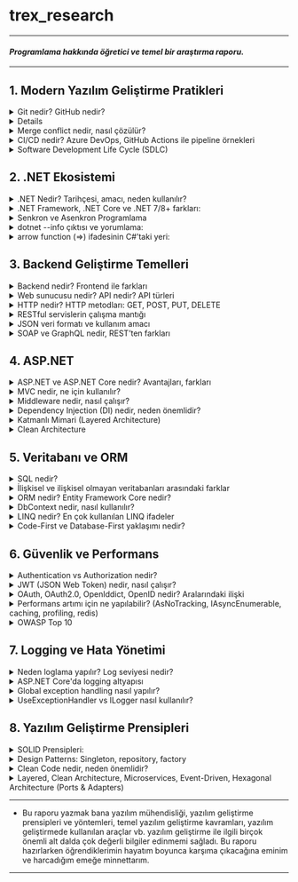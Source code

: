 # trex_research
***
#### *Programlama hakkında öğretici ve temel bir araştırma raporu.*
***

## 1. Modern Yazılım Geliştirme Pratikleri

<details>
<summary>Git nedir? GitHub nedir?</summary>
    
* Kısaca açıklamak gerekirse, Git bir versiyon kontrol sistemidir. Ancak Git'i bu şekilde açıklamak tabiri caizse hakkını yemek olur. Git, diğer versiyon kontrol sistemlerine kıyasla (CVS, Subversion, Perforce vb.) dosyaları çok farklı bir şekilde ele alır. Bu vizyoner tavrı sayesinde Git, günümüzde yazılımcıların vazgeçilmezi olmuştur.
* Git'in dosyaları ele alma sisteminden bahsetmek gerekirse, diğer versiyon kontrol sistemleri dosyaları bir bütün olarak ele alırken, Git dosyaların adeta neye benzediğini kaydeder , bir nevi fotoğrafını çeker, ve böylelikle her işlemde dosyaları oradan oraya taşımak yerine yalnızca son değişiklikleri birbiriyle kıyaslayarak veri tabanına alır. Yalnız bu 'fotoğraflar' şüphelenebileceği gibi veri kayıpları olabilecek bir şekilde çalışmazlar. Git, kullandığı bir algoritma sayesinde dosyaların içeriklerinden 40 karakterlik bir string oluşturur. Bu sisteme SHA-1 hash adı verilir. Git, dosyaları bu hash string'leri kullanarak kıyaslar. Bu sayede Git hem her versiyonda bütün dosya değişiklikleri yapmayarak depolama alanından ve veri aktarımından tasarruf etmiş olur, hem de bu akıllı mekanizması sayesinde kendisinin haberi olmayan herhangi bir dosya değişikliği, silinmesi vb., yapılmasına izin vermez. Kısaca Git, dosyaların her versiyonunu kaydetmez ancak dosyaların her versiyonuna erişim sağlayabilir çünkü dosyalarda yapılan değişiklikleri kaydeder.
* Örnek bir SHA-1 hash string'i:
    * `24b9da6552252987aa493b52f8696cd6d3b00373`
* GitHub bir Git sunucusudur. Git ile depolanmış kodların host'lanabildiği bir uzak bilgisayar, bir nevi buluttur. GitLab, Gitea, Bitbucket, Gogs gibi farklı Git sunucuları da mevcuttur. Şu anda yazılımcılar arasında en popüler olanı GitHub'dır.

</details>

<details>
<summary`>Temel Git komutları: init, clone, add, commit, push, pull, branch, merge</summary>

* **`init`**: Boş bir Git repository'si oluşturur. Repository, Git'in üzerinde versiyon kontrolü yapacağı klasörlere verilen addır.
    * `cd Desktop` Masaüstüne gittim.
    * `mkdir trex_research` 'trex_research' adlı bir klasör oluşturdum.
    * `git init` 'trex_research' adında bir Git repository'si oluşturdum.
    * `ls` Şu anda klasör boş.
* README.md dosyasını manuel bir şekilde oluşturdum. Markdown dosyasını JupyterLab kullanarak düzenledim.
* **`add`**: Modified stage'de olan bir dosyayı, staged olmak üzere, gelecek commit'e ekler.
    * `git add README.md` 'README.md' Markdown dosyamı bir sonraki commit'e eklemek için işaretledim.
* *Git sisteminde modified, staged ve committed olmak üzere üç dosya türü vardır. Modified, Git'in local veritabanından farklı olan, üzerinde değişiklik yapılmış dosyalardır. Staged, bir sonraki commit'e eklenmek üzere add komutu ile işaretlenmiş dosyalardır. Committed, commit komutu ile yerel veritabanına eklenmiş dosyalardır.*
* **`commit`**: 'add' komutu ile eklenmiş, staged duruma gelmiş, bütün dosyaları committed duruma getirir yani yerel veritabanına ekler. Dosyaları 'push' komutu ile sunucuya yüklenmek üzere adeta paketler ve etiketler.
    * `git commit -m "paket mesajı"` Staged duruma getirdiğim bütün dosyalarımı (yalnızca 'README.md') bir sonraki 'push'ta GitHub'a yüklemek için paketledim, yerel veritabanına kaydettim.
    * Eğer '-m' ve beraberinde bir paket mesajı kullanmazsak Git bizi Vim veya Nano gibi bir text editor'e yönlendirir. Ben bunun yerine mesajımı '-m' kullanarak tek komutta eklemeyi tercih ediyorum.
* **`push`**: Sunucuya yüklenmek üzere paketlenmiş yerel veritabanındaki bütün değişiklikleri sunucuya gönderir.
    * `git push` 'README.md' dosyasını GitHub'a yükledim.
* **`fetch`**: Sunucudaki versiyon ile yerel veritabanındaki versiyonu kıyaslar, sunucudaki güncelse değişiklikleri alır.
    * `git fetch` Sunucudaki 'README.md' ile yerel aynı.
* **`merge`**: 'fetch' ile aldığı değişiklikleri yerel dosyalarla birleştirir. Branch'ları birleştirmek için de kullanılır.
    * `git merge` Already up to date.
* **`pull`**: 'fetch' ve sonrasında 'merge' uygular.
    * `git pull` Already up to date.
* **`branch`**: Var olan versiyonun ikisi birbiriyle çakışmayan bir klonunu üretir. Bir nevi paralel evren gibi çalışır. Başka branch'taki değişiklikler ana branch'i etkilemez.
    * `git branch test` 'test' adında bir branch oluşturur.
    * `git branch` '* main' ve 'test' olmak üzere iki branch görünüyor. '* main' şu anda main branch'teyiz demek.
* **`checkout`**: branch'lar arası geçiş yapmayı sağlar.
    * `git checkout test` main branch'tan çıkar ve test adındaki branch'a girer.
    * `git branch` 'main' ve '* test' olmak üzere iki branch görünüyor. Şu anda test'teyiz.
    * Burada yapacağımız bütün 'add', 'commit', 'push' işlemleri test branch'ın içerisinde olacak.
* **`stash`**: Değişiklik yapılmış dosyaları daha sonra geri dönebilmek üzere kenara atar. 'pull' yapıp yine de lokal değişiklikleri yitirmemeye yarar.
    * `git stash`: Henüz commit'lenmemiş ama 'add'lenmiş değişiklikleri kenara attım.
    * `git pull`: Sunucudaki güncel değişiklikleri çektim.
    * `git add README.md`: Dosyada değişiklik yaptım ve commit yapmak üzere paketledim.
    * `git commit -m "stash test"`: Paketim göndermeye hazır.
    * `git push`: Değişiklikleri sunucuya gönderdim.
    * `git stash pop`: Kenara atmış olduğum değişiklikleri elimdeki dosyalara uyguladım.
</details>

<details>
<summary>Merge conflict nedir, nasıl çözülür?</summary>

* Merge conflict, iki branch'ın 'merge'lenirken bir dosyanın aynı yerinde farklı değişiklikler yapılmış olmasından kaynaklanan 'merge'lenememe durumudur. Git, aynı yerde birbirinden farklı iki değişikliği nasıl ele alması gerektiğini bilemez ve hata verir. Dosyada çakışan bölge(ler),
    * `<<<<<<<HEAD` ve `=======`
* arasında gösterilir. Bu kısımda hangi versiyonun kabul edileceği yazılımcı tarafından manuel şekilde belirlenir ve ancak böyle 'merge' işlemi gerçekleşebilir.
</details>

<details>
<summary>CI/CD nedir? Azure DevOps, GitHub Actions ile pipeline örnekleri</summary>

* **CI (Continuous Integration)**: CI basitçe kodunuzu sıklıkla ortak branch'e yüklemek, kendi kodunuzu da ortak kodu da güncel tutmak demektir. Yazılımcılar kodlarını kendi local branch'lerinde tutma eğilimi gösterebilirler. Bu prensip, bu duruma karşı olarak yazılımcıların kodlarını sıklıkla paylaşmaları gerektiğini söyler.
* **CD (Continuous Delivery)**: CD, otomatik testler vb. kullanarak değişiklik yaptığınız kodunuzu da daima 'deployable' yani yayımlanabilir bir durumda tutma prensibidir.
* CI/CD pipeline dediğimiz şey basitçe bir yazılımcı ortak branch'e bir kod yüklediği zaman kodun otomatik şekilde yayımlanana kadar geçtiği adımlardır. Ortak branch'e bir kod yüklendiğinde, bu kodu önceden belirlenmiş testlere otomatik bir şekilde sokup, daha sonra projeyi otomatik bir şekilde build'leyip, süreç içerisinde herhangi bir sorun çıkmazsa da otomatik bir şekilde yayımlanmasına yarar. Çıkan bir sorunda da işlem durur ve ilgili yazılımcıya bildirim gider.
* Ortak branch'e her güncelleme geldiği zaman manuel bir şekilde kodları birleştirip test etmek ve yayımlamak insan hatalarına izin veren, yavaş ve verimsiz bir yöntem olduğu için pipeline çok kullanışlıdır.
* Basit bir GitHub Actions pipeline örneği: `trex_research/.github/workflows/hello-world.yml`
    * <pre> name: Basit Pipeline
        on: [push]
        jobs:
          hello-job:
            runs-on: ubuntu-latest
            steps:
              - name: Merhaba Dünya Yaz
                run: echo "Merhaba, dünya!"</pre>
    * Bu oldukça basit bir pipeline örneğidir. Tanımda anlatıldığı gibi otomatik test uygulama ve program deploy'lama işlevi yok ancak yeni kod geldiğinde GitHub'da repository'nin içindeki Actions terminalinde "Merhaba dünya!" yazıyor.
    * CI/CD kavramı bir .NET projesinde tıpkı diğer alanlarda kullanıldığı gibi kullanılabilir. Projeye yapılan katkılar otomatik testlerden geçip otomatik build'lenerek yine otomatik bir şekilde deploy'lanabilir.
</details>

<details>
<summary>Software Development Life Cycle (SDLC)</summary>

* Yazılım geliştirme sürecinin aşamaları, kaynaktan kaynağa değişmekle birlikte 6-7 adımdan oluşur.
    * **1.) Adım: Planlama**: Projenin büyüklüğü, kapsamlılığı, karmaşıklığı, içeriği, gereksinimleri, hedefleri ve özellikle neye ihtiyacının *olmadığı* bu aşamada belirlenir.
        * İlerleyen zamanlarda 'feature-creep' yaşamamak için projenin çapı daha ilk aşamadan belirlenmelidir.
    * **2.) Adım: Analiz ve Gereksinim Oluşturma**: Bu aşamada projenin özellikleri belirlenir. Bir yazılım projesinde yazılım gereksinimlerini (SR - Software Requirements) doğru oluşturmak çok önemlidir. Projenin geliştirilme sürecinin neredeyse tamamına yön verecek kritik bir aşamadır. Eğer proje çapı birinci aşamada tutarlı belirlendiyse ve bu aşamada çapa yönelik gereksinimler isabetli ve verimli şekilde oluşturulduysa bu projenin programlama süreci görece rahat geçecektir.
    * **3.) Adım: Mimari Dizaynı**: Bu aşamada projenin kodlarının mimarisi belirlenir. Arayüz tasarımları yapılır. Amaca en uygun yöntemler kullanılmak üzere seçilir. Aynı zamanda bu aşamada projenin siber güvenliği de düşünülebilir.
    * **4.) Adım: Kodlama**: Bu aşamada önceki adımlarda oluşturulmuş özellikler, fonksiyonlar, planlar ve kurallar uygulanarak proje kodlanır. Kullanılacak uygun yazılım dilleri seçilir, kodlar oluşturulur.
    * **5.) Adım: Testler**: Bu aşamada yazılmış olan kodların ekstrem noktaları, güvenlik açıkları, entegrasyonları, fonksiyonları, hepsi tek tek test edilir. Bu aşamadan önce hiç test uygulanmadığı düşünülmesin, bu aşamaya kadar küçük testler hep uygulanır ancak bu aşamada her şeyin kapsamlı testleri yazılır ve olabildiğince bug'sız bir program oluşturulmaya çalışılır.
    * **6.) Adım: Yayımlama**: Bu aşamada program adım adım yayımlanmaya başlar. Önce 'beta' diye adlandırılan, programın sınırla sayıda kullanıcıya ulaştırıldığı bir aşamaya girilir ve programın genel kullanıcı kullandığında nasıl bir deneyim sunduğu gözlemlenir. Gözden kaçmış pürüzler bu aşamada toparlanır ve ardından program yayımlanır.
    * **7.) Adım: Bakım**: Artık programın zaman içerisinde tespit edilememiş, mümkün olduğunca az, bug'ları ortaya çıkmaya başlar. Onları düzeltmek, programı değişen ihtiyaçlara göre güncellemek, destek vermek, bu aşamanın işidir. DevOps (development-IT operation) takımları bu aşamada CI/CD kullanarak programı günceller ve düzeltir.
* Bir yazılımcının sadece kod yazmaktan çok daha fazlasını bilmesi gerektiği bu anlatılan adımlardan aşikardır. Bir yazılımcı bu süreçte proje maliyeti hesaplama, kullanıcı isteklerini öğrenme, dil hakimiyeti ve hangi durumda hangi dilin kullanılması gerektiği hakkında tecrübe vb. çeşitli kabiliyetlere ihtiyaç duyar. Yazılım geliştirme sürecinde her aşamada yazılımcının rolü çok büyüktür.
</details>

## 2. .NET Ekosistemi

<details>
<summary>.NET Nedir? Tarihçesi, amacı, neden kullanılır?</summary>

* *.NET Tarihçesi*:
    * 90'ların sonunda Microsoft .NET platformunun ilk adımlarını attı. 2000 yılında C# yazılım dili duyuruldu. .NET Framework ve C#, .NET platformunu oluşturdu. 2014 yılında Microsoft, .NET Core'u duyurdu. .NET Framework'ün aksine açık kaynak kodlu, platformlar arası çalışabilen .NET Core ile beraber Microsoft, geçmiş kütüphaneleri de açık kaynak kodluya çevirdi. Bu platformun gelecekteki bütün .NET platformlarının temeli olacağı öne sürüldü. 2016'da .NET Core 1.0 ve Visual Studio Update 3 çıktı ve .NET Core'da yazılım geliştirme başladı. 2017'de .NET Core 2.0, Visual Studio 2017 15.3, ASP.NET Core 2.0 ve Entity Framework Core 2.0 çıktı. 2018'de önce .NET Core 2.1 ve Aralık ayında .NET Core 2.2 çıktı. 2019'da .NET Core 3 çıktı. .NET Core 3, Windows masaüstü uygulaması geliştirmeye olanak sağlıyordu ayrıca olağanüstü performans geliştirmeleri ve ek kütüphanelerle geliyordu. 2020'de .NET 5.0 çıktı. İsimden 'core' ibaresi kaldırıldı ve 4.0 versiyon sayısı atlandı. 2021'de .NET 6.0, 2022'de .NET 7.0, 2023'te .NET 8.0 ve 2024'te son versiyon olan .NET 9.0 çıktı.
    * Büyük versiyon geçişleri geçmiş API'ları bozuyorken küçük güncellemeler hata düzeltmeleri, ek kütüphaneler ve performans geliştirmelerinden oluşuyordu.
</details>

<details>
<summary>.NET Framework, .NET Core ve .NET 7/8+ farkları:</summary>
    
|Özellik| .NET Framework   | .NET Core | .NET 7/8+  |
|:-----------------:|:-----------------:|:-----------------:|:-----------------:|
|Platform desteği|Yalnızca Windows'ta çalışır|Platformlar arası çalışır(Linux,Windows,Mac vb.)|Platformlar arası çalışır|
|Güncellemeler|Güncelleme almaz|Güncelleme almaz|Güncelleme almaya devam eder|
|Kaynak kodu|Açık kaynak kodlu değil|Açık kaynak kodlu|Açık kaynak kodlu|
|Desteklediği araçlar|Visual Studio|Visual Studio, VS Code, CLI araçları|Visual Studio, VS Code, CLI araçları|
|Kullanım alanları|Eski Windows uygulamaları|Çoklu platform uygulamaları, Web, API, Mikroservis|Modern çoklu platform uygulamaları, Bulut, Web API ve dahası|
|Performans|Kıyasla düşük|Ortalama|En iyi performans|
</details>

<details>
<summary>Senkron ve Asenkron Programlama</summary>

* async, await, Task, Configureawait gibi anahtar kavramlar:
    * **async**: Kendinden sonraki kodun çalışması için işini bitirmesi gerekmeyen kod bloklarında kullanılır. *Aynı anda* birden fazla iş yapmak için kullanılır. Örneğin, programda kullanıcı ile alakasız ama yapılması gereken bir iş varsa, bu işi kullanıcı deneyimini hiç etkilemeden, arkaplanda, halletmek için **async** kullanılabilir.
    * **await**: Bitmesi uzun sürmesi beklenen kodlardan önce kullanılır. Yazılım diline bu işin bitmesini beklerken diğer satırlarla ilgilenmesi gerektiğini ama bu iş bittiğinde buraya geri döneceğini söyler.
    * **Task**: **await** ile birlikte çağırılacak **async** işi belirtir.
    * **Configureawait**: Varsayılan olarak açık gelir. *.Configureawait(false)* diyerek kapatılabilir. Bir görev bittiğinde başladığı akışa (thread) geri dönmesi anlamına gelir. Kullanıcı arayüzü uygulamalarında kapatılmamasına özen gösterilmelidir zira kullanıcı arayüzleri akış değiştirerek çalışamazlar. Kütüphane kodlarında kapatılması mantıklı olabilir.
 
* Senkron, Asenkron örnek senaryo açıklamaları:
    * HTTP çağrıları, Web API çağrıları vb. bekleme gerektirebilen işlemlerdir. Geleneksel senkron programlama ile bu işlemleri yapmaya çalışmak, lokal bilgisayarın elinde olmayan bir bekleme oluşturacağı için, kullanıcı deneyimi ve zaman verimliliği bakımlarından epey mantıksızdır. Kullanıcı, arkaplanda veri çağrıları yapılmışken başka işlerle ilgilenebilmek ister. Neticede, hiçbirimiz evde bulaşık makinesi çalışıyor diye donup kalmıyoruz, makinenin işini bitirmesini beklerken başka işlerle uğraşıyoruz. Bu şekilde bekleme gerektirebilen işlemleri senkron programlama ile çağırmak aynı bulaşık makinesinin işini bitirmesini oturup beklemek kadar mantıksızdır. Asenkron programlama sayesinde kullanıcı, çağırdığı bir verinin gelmesini beklerken, programın başka bir yerinde başka bir işlem yaparak kendisine epey zaman kazandırabilir.
</details>

<details>
<summary> dotnet --info çıktısı ve yorumlama:</summary>
    
    ```
    .NET SDK:
     Version:           8.0.412
     Commit:            819e1a9566
     Workload version:  8.0.400-manifests.9cf71931
     MSBuild version:   17.11.31+933b72e36
    
    Runtime Environment:
     OS Name:     Mac OS X
     OS Version:  15.6
     OS Platform: Darwin
     RID:         osx-arm64
     Base Path:   /usr/local/share/dotnet/sdk/8.0.412/
    
    .NET workloads installed:
    Configured to use loose manifests when installing new manifests.
    There are no installed workloads to display.
    
    Host:
      Version:      8.0.18
      Architecture: arm64
      Commit:       ef853a7105
    
    .NET SDKs installed:
      8.0.412 [/usr/local/share/dotnet/sdk]
    
    .NET runtimes installed:
      Microsoft.AspNetCore.App 8.0.18 [/usr/local/share/dotnet/shared/Microsoft.AspNetCore.App]
      Microsoft.NETCore.App 8.0.18 [/usr/local/share/dotnet/shared/Microsoft.NETCore.App]
    
    Other architectures found:
      None
    
    Environment variables:
      Not set
    
    global.json file:
      Not found
    
    Learn more:
      https://aka.ms/dotnet/info
    
    Download .NET:
      https://aka.ms/dotnet/download
    ```
    
* .NET 8.0.412 versiyonu kurulu. arm64 mimarili işlemcide Mac OS işletim sistemi üzerinde çalışıyor. Henüz workload yüklenmemiş.
</details>

<details>
<summary>arrow function (=>) ifadesinin C#'taki yeri:</summary>

* Tek satırda fonksiyon tanımlama:
      ```
      static int Multiply(int x, int y) => x * y;
      ```
* Lambda ifadesi:
      ```
      Func<int, int> square = n => n * n;
      ```
</details>

## 3. Backend Geliştirme Temelleri

<details>
<summary>Backend nedir? Frontend ile farkları</summary>

* **Backend**, bir yazılım programının, sunucu tarafında çalışan, mantık ve veri işlemlerinin halledildiği katmandır. Çeşitli sebeplerden dolayı, çalışması beklenen servisin işlem ve veri depolama kısımları kullanıcı ile paylaşılmaz. Güvenlik ve verimlilik, bu sebeplere örnektir. Kullanıcının eline geçmemesi gereken veriler, örneğin diğer kullanıcıların şifreleri vb., Backend'de yer alır. Kullanıcının bilgisayarıyla sürekli iletişim halinde olmak verimsiz olacağı için de bütün işlemler Backend'de görülüp Frontend'e genellikle sadece ham sonuç verileri gönderilir.

* **Frontend** ise aynı programın kullanıcı ile etkileşime geçen kısmıdır. Kullanıcı arayüzü, sunucuya veri gönderecek ve sunucudan gelen verileri düzenleyip gösterecek fonksiyonlar Frontend'de yer alır. Frontend yazılım işi olduğu kadar tasarım işidir de. Kullanıcıların bugüne dek alışmış olduğu belirli kurallara, estetik oranlarına, görsel iletişime uygun kurallı bir site tasarımı yapmak o siteyi kodlamak kadar zordur. Frontend'in ve Backend'in ikisinin de başarılı olmadığı bir senaryoda projenin kalitesi kullanıcı tarafından hissedilemez. Örneğin, güzel görünen ama çok yavaş çalışan bir site ya da hızlı çalışan ama butonları bulmakta zorlanılan bir site kullanıcı için hiç iyi bir deneyim sunmaz. İki katmanın da eş kalifiye elemanlar tarafından hazırlanması oldukça önemlidir.
</details>

<details>
<summary>Web sunucusu nedir? API nedir? API türleri</summary>

* **Web sunucusu**: Web sunucusu kısaca internete bağlı bir bilgisayardır. İçerisinde ilgili web sitesinin gerektirdiği yazılımlar bulunur. Birçok kullanıcının kullandığı tarayıcı HTTP protokolü kullanır ve bu tarayıcılara hitap etmesi için birçok web sunucusu HTTP yazılımı bulundurur. Sunucu, ilgili web sitesinin medya içeriklerini ve kodlarını depolar. Bu içerikleri kullanıcıya iki farklı şekilde gönderir, statik web sunucusu ve dinamik web sunucusu.
    * **Statik Web Sunucusu**: Statik web sunucusu, ilgili dosyaları kullanıcının tarayıcısına olduğu haliyle gönderir.
    * **Dinamik Web Sunucusu**: Dinamik web sunucusu, ilgili dosyalar ve HTTP yazılımının yanında ek yazılımlar da bulundurur. Kullanıcıya göndereceği dosyaları seçen yazılımlar, veri tabanları bunlara örnektir. Kullanıcıya göndereceği dosyaları göndermeden önce günceller ve ondan sonra gönderir.
 
* **API**: API (Application Programming Interface), farklı yazılımların iletişim kurmasını sağlayan bir arayüzdür. Çoğu zaman başkasının yazdığı bir programa erişim sağlar ve eğer kaynak kodları kapalıysa kontrolü elimizde değildir ama önceden belirlenmiş kurallara göre ona veri gönderebilir ve yanıt alabiliriz. Açık kaynak kodlu ya da bizim geliştirdiğimiz bir API'ın her detayını değiştirmek de elimizdedir. Herhangi bir yazılım API sağlayabilir. Bir işletim sistemi de, bir internet sitesi de, bir veritabanı da API sağlayabilir. Basitçe anlatmak gerekirse API, yazdığımız kodla başka bir kodun arasında veri akışı sağlayan bir köprü görevi görür.

* **API Örnekleri**:
    * **Evrensel Kayıt Ekranları**: Üyelik gerektiren bir uygulamaya giriş yaparken Google, Facebook vb. platformlarda zaten var olan bir hesabı bağlama yoluyla hesap açma yöntemi API'lara oldukça iyi bir örnektir. Uygulamalar, ilgili platformun sunduğu API sayesinde oraya hesap bilgisi gönderebilir ve alabilir.
    * **Sitelere Gömülü Youtube Videoları**: Bazı web sitelerinde otomatik oynatılabilen videolar olduğunu görmüşsünüzdür. Bunlardan bazıları gerçekten büyük boyutlu videolar olabiliyorlar, buna rağmen site açıldığı gibi direkt oynamaya başlayabiliyorlar. Bunun olmasına olanak sağlayan şey Youtube'un sağladığı API'dır. Youtube'da zaten yüklü olan videoların web sitelerinde oynatılabilmesini sağlar.
</details>

<details>
<summary>HTTP nedir? HTTP metodları: GET, POST, PUT, DELETE</summary>

* **HTTP**: HTTP (Hypertext Transfer Protocol), istemciler ve web sunucular arasında bilgi aktarmak için kullanılır. İnternetin temel yapıtaşlarından birisidir. Birçok tarayıcı ve internet sitesi HTTP protokolünü kullanır. Genelde kullanıcı bilgisayarından gelen talepler (request) ve onlara sunucudan gönderilen cevaplar (response) yoluyla çalışır.
* **GET, POST, PUT, DELETE** gibi yapılmak istenen işlemi belirten çeşitli metodlarla çalışır.
* Verilerin şifreli bir biçimde gönderildiği bir versiyonu (HTTPS) de mevcuttur.

* **HTTP Metodları**: Sunucuya yapılmak istenen işlem hakkında bilgi verir.
    * **`GET`**: Sunucudan ham veri talebinde bulunur. Fotoğraf indirme işlemleri buna örnektir.
    * **`POST`**: Sunucuya ham veri gönderme talebinde bulunur. Dosya yükleme işlemleri buna örnektir.
    * **`PUT`**: Var olan bir veriyi düzenleme, yoksa oluşturma talebinde bulunur. Profil düzenleme buna örnektir.
    * **`DELETE`**: Var olan bir veriyi silme talebi gönderir. Profil resmi kaldırmak buna örnektir.

</details>

<details>
<summary>RESTful servislerin çalışma mantığı</summary>
    
* **REST**: Sunucu ile istemciyi birbirinden modüler olarak ayıran genel kodlama prensiplerine denir. REST prensipleri dikkate alınarak kodlanmış web servislerinde istemcide sunucu etkilenmeden sunucuda da istemci etkilenmek değişiklik yapmak mümkündür, birbirlerine iletecekleri verilerin formatları değişmesin yeter.
    * REST prensipleriyle yazılmış web servislerinde ve istemcilerinde 'state' sistemi yoktur. İstemciler ve sunucular birbirlerinin hangi durumda oldukları hakkında haberdar değillerdir. Birbirlerine gönderdikleri bütün verileri her durumda her şekilde anlayabilirler. Bu kısıtlamanın sebebi kaynakları olabildiğince verimli kullanmaktır çünkü web'te iletişim hızı bir bilgisayarın kendi içindeki iletişim hızına kıyasla çok yavaştır.
    * REST mimarisinde istemci sunucuya çeşitli talepler gönderir ve sunucu bu taleplere yönelik cevaplar verir.
        * *HTTP metodları buna örnektir*.
</details>

<details>
<summary>JSON veri formatı ve kullanım amacı</summary>

* **JSON nedir?**: JSON (JavaScript Object Notation), JavaScript'ten türemiş, anahtar-değer eşleşmesi kaydeden bir metin depolama formatıdır. İç içe kategorizasyonu destekler. Okunabilir ve ayrıştırılabilir bir formattadır. Bu sayede yazılımlar ve bilgisayarlar arasında veri aktarımı için kullanılabilir.
* JSON'un tek işlevi veri tutmaktır, içerisinde kod bulundurmaz. Uygun veri formatları şunlardır:
    * `string, number, boolean, null, array, object`
* Formatı örnekte görüldüğü gibidir:
    ```
    {
      "name": "Oguz",
      "age": 19,
      "skills": ["Python", "C"],
      "isStudent": true
    }
    ```
</details>

<details>
<summary>SOAP ve GraphQL nedir, REST’ten farkları</summary>

* **SOAP**: SOAP (Simple Object Access Protocol), yalnızca XML formatında çalışan bir iletişim protokolüdür. Web servisleri ve API'ları arasında kullanılır. HTTP ve SMTP protokolleri üzerinde çalışır. Kendine has sıkı bir formatı vardır ve değiştirilemez.
    * SOAP servisleri, WSDL (Web Services Description Language) ile tanımlanır. Bu sayede istemci ile sunucu arasında nasıl iletişim kurulacağı detaylı bir şekilde anlatılır. SOAP'ın uzmanlık alanı hız, verimlilik vb. değil, güvenlik ve güvenilirliktir.

* **GraphQL**: GraphQL, JSON formatında çıktı veren, veriyi tanımlı kaynaklardan esnek bir şekilde toplayıp istemcinin beklediği mimaride gönderebilen bir sorgu dilidir. İstemciye sadece istediği verileri verebilir ve gereksiz veri akışını önlemeye yarar. HTTP protokolü üzerinde çalışır. Veri, istemcinin beklediği yapıda döner.

|Özellik| REST   | SOAP | GraphQL |
|:-----------------:|:-----------------:|:-----------------:|:-----------------:|
|Nedir?|Mimari stili|İletişim protokolü|Sorgu dili |
|Format|JSON,XML|XML|JSON|
|Esneklik|Belli başlı kuralları var|Oldukça sıkı kuralları var|İstemciye göre|
|Özellik|Pratik ve yaygın|Güvenilir|Esnek, istemciye göre|
</details>

## 4. ASP.NET

<details>
<summary>ASP.NET ve ASP.NET Core nedir? Avantajları, farkları</summary>

* **ASP.NET**: ASP.NET, .NET çatısı altında yer alan bir web geliştirme platformdur. Web uygulamaları, web siteleri ve web servisleri geliştirmeye yarar. Dinamik web sayfaları üretmeye olanak sağlar. Sunucu tarafı (backend) C# ile yazılabilir. Bu sayede işlemler hızlı ve güvenli şekilde çalışır. Kullanıcı yüzü ise (frontend) HTML, CSS, Javascript ile yazılır. Güncel frontend yazılımları da, -Blazor, React, Angular vb.- kullanılabilir.
* **ASP.NET Core**: ASP.NET'in çok daha gelişmiş ve performanslı bir versiyonudur. Açık kaynak kodlu ve çoklu platform desteklidir. REST API'lar yazmaya olanak sağlar. OpenAI ve Azure ile yapay zeka destekli web uygulamaları üretmeye olanak sağlar. ASP.NET artık güncelleme almıyor fakat ASP.NET onun devamı olarak güncelleme almaya ve geliştirilmeye devam ediyor.
* Artık ASP.NET kullanmanın geçerli bir avantajı kalmamış durumda. Çeşitli sebeplerden dolayı ASP.NET Core'a geçemeyen bir projeniz yoksa geçmemek için bir mazeretiniz yok gibi, çünkü ASP.NET Core, ASP.NET'in yaptığı her şeyi daha iyi yapıyor.
</details>

<details>
<summary>MVC nedir, ne için kullanılır?</summary>
    
* **MVC**: MVC (Model View Controller), bir uygulamada mantık, kullanıcı arayüzü ve veri arasındaki ilişkiyi birbirinden ayrı tutan ve optimize eden bir mimari modeldir. Başlarda masaüstü uygulamalarında GUI'lar (Graphical User Interface) için kullanılırken şimdi daha çok web uygulamalarında kullanılmaktadır. Üç ana parçadan oluşur: Controller, Model, View
    * **Controller**: Diğer iki bileşen ve kullanıcı arasında bir köprü görevi görür. Gelen verilere ve kullanıcı girdilerine göre karar verip çağrılarda bulunur. Diğer bileşenleri yöneten bileşendir.
    * **View**: Kullanıcı arayüzünü temsil eder. Controller'dan yeni veri geldiğinde, bir veri değiştiğinde, arayüz burada güncellenir. Programın kullanıcı ile etkileşime geçtiği yer burasıdır.
    * **Model**: Programın veritabanı ile iletişime geçen kısmıdır. Controller'dan gelen talepleri yerine getirir. Veritabanı üzerinde yazma, okuma, silme vb. işlemler yapar. Verilerle ilgili işlemler ve hesaplamalar bu bileşende yer alır.
</details>

<details>
<summary>Middleware nedir, nasıl çalışır?</summary>

* **Middleware**: Middleware, bir web geliştirme mimarisinde, kullanıcı isteği ile sunucu arasında bir ara katman olarak görev yapar. Gelen istekler (request) ile sunucudan gelen cevaplar (response) arasında çeşitli görevler üstlenebilir. Bu görevler, kayıt (log) tutma, doğrulama (authentication), sık istenen verileri önbellekten gönderme (cache) vb. olabilir.
    * **Nasıl çalışır?**: İstek gelir, Middleware'a uğrar. Middleware bu istekle ne yapacağına karar verir ve eğer varsa kendisinden sonraki Middleware'a, yoksa Controller'a bu isteği gönderir. Ardından Controller'dan çıkan yanıt (response) aynı Middleware'lardan ters yönde geçerek kullanıcıya ulaşır.
</details>

<details>
<summary>Dependency Injection (DI) nedir, neden önemlidir?</summary>

* **Dependency Injection**: Dependency Injection (DI), bir class'ın bağlı olduğu alt class'ları kendi içinde oluşturmadan var olabilmesini sağlar. Normalde bağlı olduğu alt class'ları kendisi oluşturan class'lar, DI sayesinde bu class'ları dışarıdan alabilme özelliğine sahip olur. Bunu bir örnekle açıklamak çok daha kolay olacaktır.
    * Bir araba class'ınız olduğunu düşünelim. Motor, far vb. alt class'lara sahip olsun. Bu sayede araba.hareket() gibi metodlarınız çalışabilecektir. Lakin, bu sadece tek bir motor class'ı olduğu durumda geçerli olur. Daha farklı bir motor ile aynı araba class'ını oluşturmak istediğinizde bunu geleneksel yollarla başaramazsınız.
        * Bu noktada DI devreye girer. class'ları, alt class bağlantılarını direkt bir şekilde yazmak yerine, yerine herhangi bir class gelebilecek bir tanımlamayla bırakarak oluşturur. Bu sayede siz gidip sonradan istediğiniz özellikteki alt class'ı oluşturup arabaya verebilirsiniz.
    * DI kullanmadan yazılmış bir araba class'ı şu şekilde görünür:
        ```
            class Araba:
                def __init__(self):
                    self.motor = V6_motor()

            araba = Araba() # Bu araba her zaman V6 motor ile çalışacak.
        ```
        * bu arabanın motorunu V8 yapmak istediğim senaryoda bütün class'ı baştan yazmam gerekecek. DI bizi bu durumdan bu şekilde kurtarıyor:
        ```
            class Araba:
                def __init__(self, motor):
                    self.motor = motor

            araba1 = Araba( V6_motor() )
            araba2 = Araba( V8_motor() )
        ```
    * Aynı zamanda DI ile yazılmış class'ların test kodlarını yazmak da kıyasla çok kolaydır çünkü DI class'ları modülerleştirir. Araba ve motor class'larını birbirinden ayrı şekilde test edebiliyor olmak işi epey basitleştirir. Bu sayede kodu yazarken hata ayıklama süreçleri de kolaylaşır.
</details>

<details>
<summary>Katmanlı Mimari (Layered Architecture)</summary>

* **Presentation, Business, Data Access katmanları**:
    * **Data Access**: Data Access (veri erişim) katmanı, sistemin kullandığı verilere erişilen katmandır. Bu katman kompleks bir veritabanı da, basit bir JSON dosyası ve fonksiyonları da olabilir. API bağlantıları vb. gelişmiş veri sistemleri bulundurabilir. Business'tan gelen kararları uygulayarak **CRUD** (Create, Read, Update, Delete) işlemleri burada uygulanır.
    * **Business**: Programın bütün mantıksal işlerinin yapıldığı katmandır. Hesaplamalar, veri işlemeler, doğrulamalar vb. hep bu katmanda yapılır. Verilerle ilgili kararlar bu katmandan Data Access'e gönderilir, kullanıcıya gösterilecek veriler de bu katmandan Presentation'a gönderilir.
    * **Presentation**: Programın kullanıcı ile iletişimde olan katmanı bu katmandır. Kullanıcı arayüzü, girdi kutuları vb. hep bu katmanda yer alır. Kullanıcının girdilerini Business katmanına gönderir ve Business katmanından gelen verileri kullanıcıya gösterir. Yalnız bu katman kullanıcı sadece kullanıcı ile iletişime geçmek zorunda değil. Yapılan program bir API olsaydı bu katman onun erişim noktası da olabilirdi.
        * Katman bağımlılığı tek yönlüdür: *`Presentation -> Business -> Data Access`*
 
* **Service and Repository pattern**: Service and Repository pattern, önceden gördüğümüz MVC (Model View Controller) modelinin biraz daha basit haline benzer. View katmanı yoktur ve maksatı üst seviye kodun alt seviye kodların nasıl çalıştığıyla ilgilenmemesidir.
    * **Service Katmanı**: Service katmanı bütün mantık, karar ve işlemlerin yapıldığı katmandır. Veri üzerinde yapılacak işlemlere bu katmanda karar verilir ve gerekli emirler Repository katmanına gönderilir.
    * **Repository Katmanı**: Repository, veritabanı (ya da JSON gibi bir depolama) katmanıdır. Service katmanından veri ile ilgili gelen CRUD taleplerini (bazen de daha karmaşık ve büyük talepleri) yerine getirir.
    * Bu katman sistemi sayesinde Controller gibi üst seviye katman kodları iyice alt seviye kodlardan uzaklaşır. Bu sayede üst seviye kod yazmak daha temiz, kolay ve test edilebilir hale gelir.
</details>

<details>
<summary>Clean Architecture</summary>
    
* **Clean Architecture**: Clean Architecture, Uncle Bob tarafından önerilen, business (iş) kodlarını veritabanından, frameworklerden ve arayüzden tamamen bağımsız hale getirmeyi öneren yazılım mimarisidir. Temel fikir, yazılım katmanlarında bağımlılığın her zaman dıştan içe olması gerektiği ve iç katmanların dış katmanlara bağlı olmaması gerektiğidir. Örneğin, ham kod framework'e bağlı olmamalıdır. Bu sayede kod daha kolay test edilebilir ve daha temiz olur.

* **Domain, Application, Infrastructure, API katmanları**:
    * **Domain**: En iç katman. Başka bir katmana bağlılığı yok. Temel iş modelleri (class'lar, fonksiyonlar vb.) içerir. Dış katmanlar hakkında bilgisi yoktur.
    * **Application**: Domain'i kullanarak iş akışını yönetir. Gelen isteğin hangi adımlardan geçeceğini belirler. Repository ve servis arayüzleri sayesinde Infrastructure ile haberleşir.
    * **Infrastructure**: Dış dünya ile iletişim sağlanır. Application'dan gelen talimatlar dahilinde veritabanında değişiklik yapma, log tutma vb. işlemlerle ilgilenir. Örneğin domain'deki nesneyi alır ve veritabanına kaydeder.
    * **API**: Presentation katmanıdır. Kullanıcı ve arkaplan arasında düzenli veri akışına olanak sağlar.

* **Bağımlılıkların dışa akması ilkesi (Dependency Inversion Principle)**:
    * DIP, karmaşık işleri üstlenen üst düzey modüllerin alt düzey modüllerdeki değişikliklerden direkt olarak etkilenmemesi gerektiğini savunur. DIP'e göre üst düzey modüller alt düzey modüllere direkt olarak bağımlı olamaz. Ancak ikisi de ortak soyutlamalara (arayüz vb.) bağlı olabilir. Bu sayede detaylar birbirine değil soyutlamalara bağlanmış olur. Bu prensip sürdürülebilir ve temiz kod yazımını destekler.

* **Startup.cs Middleware**:
    * Middleware, istek (request) ve yanıt (response) arasına girip belirli bir iş yapan yazılım parçasına denir. Birden fazla Middleware uç uca eklenerek bir middleware pipeline oluşturulabilir. Middleware'ların sırası önemlidir. İstekler her zaman bir yönde, yanıtlar da o yönün tersinde hareket edecektir. İlk middleware, isteği ilk karşılayıp yanıtı son gönderen olur.
        * Bir middleware pipeline örneği:
          ```
            ExceptionHandler # hata ayıklama
            HttpsRedirection # güvenli kanala yönlenme
            StaticFiles      # dosya çağrıları vb. controller'a gitmeden cevaplanabilsin
            Routing          # endpoint'i bulur
            Authentication   # gidilecek endpoint'e göre doğrulama&yetkilendirme
            Controller       # hedef
          ```
</details>

## 5. Veritabanı ve ORM

<details>
<summary>SQL nedir?</summary>

* **SQL**: SQL (Structured Query Language), bir veritabanı yönetim dilidir. Veritabanları ile etkileşime geçmesi için özellikle yazılmıştır. Ancak, geleneksel yazılım dillerinde görmeyi bekleyeceğimiz bütün özellikleri taşımaz. Bu yüzden genelde diğer yazılım dilleriyle yazılan projelere (Python, C vb.) gömülerek kullanılır.
    * Diğer dillerle birleştirilmiş ve farklı şekillerde kullanılan birçok varyasyonu mevcuttur (MySQL, Oracle SQL vb.).
    * Basit CRUD işlemlerinden çok daha kompleks tablo tasarlama ve düzenleme işlemlerine kadar birçok veri düzenleme özelliği vardır.
    * Filtreleme, sıralama vb. güçlü sorgulama özellikleri vardır.
    * *Deklaratif* bir dildir, yani ne istediğini yazdığında sana onu verir, nasıl yapılacağı ile arkaplanda kendisi ilgilenir.
    * 4 ayrı komut türü vardır:
        * **DDL (Data Definition Language)**: Yapı ile ilgili komutlar:
        * *İşlemler commit edilene kadar transaction olarak kalır.*
            * `CREATE` Yeni bir veritabanı nesnesi (tablo vb.) oluşturur.
            * `ALTER` Var olan bir veritabanı nesnesi üzerinde şekil değişikliği (sütün ekleme, silme vb.) yapar.
            *  `DROP` Var olan bir veritabanını nesnesini siler.
        * **DML (Data Manipulation Language)**: Veri ile ilgili komutlar:
            * `SELECT` Var olan bir veritabanı nesnesinin içeriklerini okur.
                * `SELECT * FROM Users` Bütün kullanıcıları listeler.
            * `INSERT` Var olan bir veritabanı nesnesine yeni veri ekler.
                ```
                    INSERT INTO Users(Name, Age)
                    VALUES('Oguz', 19)
                ```
                * İsmi 'Oguz' yaşı 19 olan yeni bir kullanıcı ekler.
            * `UPDATE` Var olan bir veritabanı nesnesinin içindeki bir veriyi değiştirir.
                ```
                    UPDATE Users
                    SET Age = 26
                    WHERE UserID = 1;
                ```
                * Kullanıcı no 1 olan kullanıcının yaşını 26 yapar.
            * `DELETE` Var olan bir veritabanı nesnesinin içindeki bir veriyi siler.
                ```
                    DELETE FROM Users
                    WHERE UserID = 3;
                ```
                * Kullanıcı no 3 olan kullanıcıyı veritabanından siler.
                * WHERE yazılmazsa bütün tablo silinir.
        * **DCL (Data Control Language)**: Yetkilendirme ile ilgili komutlar:
            * `GRANT` Kullanıcıya yeni bir yetki verir.
            * `REVOKE` Kullanıcıye verilmiş bir yetkiyi geri alır.
        * **TCL (Transaction Control Language)**: İşlemlerle ilgili komutlar:
        * *Transactionlar üzerinde değişiklik yapar.*
            * `COMMIT` Yapılan tüm işlemleri kalıcı hale getirir.
            * `ROLLBACK` Commit edilmemiş işlemleri geri alır.
</details>

<details>
<summary>İlişkisel ve ilişkisel olmayan veritabanları arasındaki farklar</summary>

* **İlişkisel Veritabanı (Relational Database)**:
    * Verileri bir tablo içerisinde depolar. Şemalıdır.
    * ACID işlemlerini destekler (atomity, consistency, isolation, durability)
        * *ACID özellikleri, verilerin veritabanından bir sorun olsa dahi uygun bir biçimde ayrıldığını garantiler.*
    * Karmaşık sorgu işlemlerini destekler.
    * MySQL, Oracle vb. örnektir.
* **İlişkisel Olmayan Veritabanı (Nonrelational Database)**:
    * Verileri birçok şekilde depolayabilir (key value pair, grafik vb.)
    * Şemasızdır. Esnektir ve biçimi sürekli değiştirilebilir.
    * ACID işlemlerini desteklemez.
    * Büyük miktarda veriyi hızlı şekilde işlemek için uygundur ancak karmaşık sorguları desteklemez.
    * MondoDB örnektir.
</details>

<details>
<summary>ORM nedir? Entity Framework Core nedir?</summary>

* **ORM (Object Relational Mapping)**: Nesne ilişkisel eşleme, obje tabanlı programlama ile (object oriented programming - OOP) ilişkisel veritabanları (Relational Database) arasında kolay bağlantı sağlar.
    * OOP dillerde veriler class ve object türlerinde tutulur. ORM'nin görevi, ilişkisel veritabanındaki satır ve sütunları gerekli class ve object'lere eşlemektir.
    * Hiç SQL komutu yazmadan veritabanı kullanmaya yarar.
        ```
            var users = context.Users.Where(u => u.Age > 18).ToList();
            // SELECT * FROM Users WHERE Age > 18
        ```
    * Farklı veritabanları arasında geçiş yapmayı kolaylaştırır.
    * Yazması ve okuması çok kolay bir koda olanak sağlar.
    * Ancak bazı karmaşık sorguları (çok tablo join'leri vb.) desteklemeyebilir, performansı da ham SQL komutu yazmaktan daha yavaştır.
* **Entity Framework Core**: EF Core, Microsoft tarafından geliştirilmiş, C# entity'lerini veritabanı tablolarına geçirebilmeye yarayan bir yazılım çatısıdır (framework). Çoklu platformu destekler. LINQ destekler. Veri değişikliklerini otomatik takip eder. DbContext kullanır.
    * Migration özelliği sayesinde otomatik veritabanı eşitleme desteği sunar. Sürüm kontrolü sağlar.
</details>

<details>
<summary>DbContext nedir, nasıl kullanılır?</summary>

* **DbContext**: Veritabanı ile C# arasındaki köprüdür. Veritabanıyla tek bir oturum açarak etkileşime geçer. C# class'ları, entity'ler, veritabanı tablolarına geçirilir ve özellikleri tabloların sütunlarına yazılır.
</details>

<details>
<summary>LINQ nedir? En çok kullanılan LINQ ifadeler</summary>

* **LINQ (Language Integrated Query)**: C# ve .NET'in SQL tarzında veri sorgulama ve manipülasyonu yapmaya yarayan aracıdır. (Dil Entegrasyonlu Sorgulama)
    * LINQ direkt C# içinde sorgu yazmamıza olanak sağlar.

        ```
        // Veri kaynağı
        int[] scores = [97, 92, 81, 60];
        
        // Sorgu ifadesi
        IEnumerable<int> scoreQuery =
            from score in scores
            where score > 80
            select score;
        
        // Sorguyu çalıştırma
        foreach (var i in scoreQuery)
        {
            Console.Write(i + " ");
        }
        ```
    * Bu kodun çıktısı "97 92 81" olacaktır.

    * LINQ kodları ve SQL karşılıkları:
        * `var result = users.Select(u => u);`
        * `SELECT * FROM Users`
            * Bu iki kod da aynı işi yapar, bütün kullanıcıları seçer.
         
        * `INSERT` LINQ'te doğrudan yoktur. Bu yüzden `add` metodu ile ekleme yapılır.
          ```
          users.Add(new User { Name = "Oguz", Age = 19 });
          context.SaveChanges();
          ```
          ```
          INSERT INTO Users(Name, Age)
          VALUES('Oguz', 19);
          ```
            * Bu iki kod da ismi 'Oguz' yaşı 19 olan yeni bir kullanıcı ekler.
        * `UPDATE` de LINQ'te doğrudan yoktur. Bu yüzden güncelleme yapıp `SaveChanges()` kullanılır.
          ```
          var user = users.First(u => u.UserID == 1);
          user.Age = 26;
          context.SaveChanges();
          ```
          ```
          UPDATE Users
          SET Age = 26
          WHERE UserID = 1;
          ```
            * Bu iki kod da kullanıcı no 1 olan kullanıcının yaşını 26 yapar.
        * `DELETE` de LINQ'te doğrudan yoktur. Entity Framework Core'dan `Remove` kullanılır.
          ```
          var user = users.First(u => u.UserID == 3);
          users.Remove(user);
          context.SaveChanges();
          ```
          ```
          DELETE FROM Users
          WHERE UserID = 3;
          ```
            * Bu iki kod da kullanıcı no 3 olan kullanıcıyı veritabanından siler.
</details>

<details>
<summary>Code-First ve Database-First yaklaşımı nedir?</summary>

* **Code-First**: Öncelikle kodun yazıldığı, veritabanının koda göre otomatik oluştuğu yaklaşımdır. .NET class'ları oluşturulur, Entity Framework Core ona göre veritabanı oluşturur. Esnektir, veri yapısı zaman içerisinde değiştirilebilir. 

```
    public class BloggingContext : DbContext
    {
        public DbSet<Blog> Blogs { get; set; } # blogs için tablo
        public DbSet<Post> Posts { get; set; } # posts için tablo
    }
    
    public class Blog
    {
        public int BlogId { get; set; }
        public string Name { get; set; }
    
        public virtual List<Post> Posts { get; set; }
    }
    
    public class Post
    {
        public int PostId { get; set; }
        public string Title { get; set; }
        public string Content { get; set; }
    
        public int BlogId { get; set; }
        public virtual Blog Blog { get; set; }
    }
```

* **Database-First**: Var olan bir veritabanı üzerine program oluşturulan yaklaşımdır. Tek tip bir veritabanı üzerinden ilerler. Gelecekte veritabanı değişirse ona yönelik olan kodlar da değişmek durumunda kalır.

| Özellik | Code-First | Database-First |
|:-------:|:----------:|:--------------:|
|Başlangıç|Class'lar üzerinden veritabanı oluşur.|Var olan veritabanına göre class'lar yazılır.|
|Veritabanı Oluşumu|EF migration ile otomatik oluşturur.|EF mevcurt veritabanından class'ları üretir.|
|Güncelleme|Kod değişince migration ile veritabanı güncellenir.|Veritabanı değişince kod scaffold edilir.|

* **Scaffold**: Bir komutla kodu otomatik şekilde yeni veritabanına uygun hale getirmek demektir.
    * `Scaffold-DbContext "Server=.;Database=MyDB;Trusted_Connection=True;" Microsoft.EntityFrameworkCore.SqlServer`
</details>

## 6. Güvenlik ve Performans

<details>
<summary>Authentication vs Authorization nedir?</summary>

* **Authentication**: Bir kullanıcının kim olduğunu doğrulama işlemine denir.
* **Authorization**: Kim olduğu doğrulanmış kullanıcının hangi özelliklere erişimi olduğunun izinlendirilmesi aşamasıdır.

| Authentication | Authorization |
|:--------------:|:-------------:|
|Şifre, güvenlik soruları, biyometrik tarama vb. yöntemler kullanılır.|Kurallara bakarak kullanıcının hangi izinlere sahip olduğunu belirlenir.|
|Genelde Authorization'dan önce yapılır.|Genelde Authentication'dan sonra yapılır.|
|Genelde ID Token kullanılır.|Genelde Access Token kullanılır.|
</details>

<details>
<summary>JWT (JSON Web Token) nedir, nasıl çalışır?</summary>

* JSON Web Token, JSON tabanlı, kullanıcı doğrulaması (authentication) ve yetkilendirmesi (authorization) yapmak için kullanılan bir standarttır.
* Header, payload ve signature olmak üzere 3 parçadan oluşur.
* Örnek bir JWT:
```
eyJhbGciOiJIUzI1NiIsInR5cCI6IkpXVCJ9                          #header
.eyJ1c2VySWQiOjEyMywicm9sZSI6ImFkbWluIiwiaWF0IjoxNjg4MDAwMDB9 #payload
.RQ9lL7w-KaB6P3c5lyWrbQ1X0r7fDeDN4uX2uY6K6rE                  #signature
```
* **Header**: Header kısmı, JWT'nin sign'lanırken kullandığı algoritmayı ve token türünü içerir.
    * **`alg`**: HS256, RS256 vb. algoritmalar kullanılır.
    * **`typ`**: Token türünü belirtir. JSON Web Token'lerde bu her zaman JWt olacaktır.

    ```
    {
        "alg": "HS256",
        "typ": "JWT"
    }
    ```
* **Payload**: Token'in içerikleri, taşıdığı bilgi bu kısımda bulunur. Bazı önerilen standart başlıkları vardır.
    * **`sub`**: Subject, token'in ilgili olduğu kullanıcı ya da oturumu belirtir.
    * **`aud`**: Audience, token'in hedef kitlesini belirtir. Örneğin programın beta kullanıcı kitlesini belirtebilir.
    * **`iat`**: Token'in ne zaman üretildiğini belirtir.
    * **`nbf`**: Not before, token'in ne zamandan sonra kullanılabileceğini belirtir.
    * **`exp`**: Expiration, token'in ömrünün ne zaman biteceğini belirtir.
    ```
    {
      "sub": "1dfee8d8-98a5-4314-b4ae-fb55c4b18845",
      "aud": "https://ogurullah.com",
      "email": "oguzkagancelik16@gmail.com",
      "name": "Oguz Kagan Celik",
      "role": "ADMIN",
      "iat": 1598607423,
      "nbf": 1598607423,
      "exp": 1598607723
    }
    ```
* **Signature**: Token'in header ve payload bölgelerinden ve bir gizli anahtardan kriptografik bir algoritmayla oluşturulan imzadır. Token'ler kontrol edilirken bu imza da doğrulandığı için bir token'in içeriği ile oynanırsa imzalar sayesinde bu fark edilir ve token reddedilebilir.

* JWT'ler **stateless** çalışır. Doğrulama işlemlerini sunucuda ek herhangi bir veri tutmaya gerek kalmadan gerçekleştirebilir. Bu veri trafiğini büyük ölçüde azaltır ve kodun mimarisini basitleştirir. JWT bütün bunları yaparken güvenlikten de ödün vermediği için iyi bir standart seçeneğidir. 
</details>

<details>
<summary>OAuth, OAuth2.0, OpenIddict, OpenID nedir? Aralarındaki ilişki</summary>

* **OAuth**: OAuth (Open Authorization), birçok platformda kullanılan bir yetkilendirme çatısıdır (authorization framework). Bir aplikasyonun başka bir aplikasyonda var olan hesabınızla şifrenize erişmeden belirli yetki taleplerine izin vermenize yarar. Bunu kullanıcı bilgilerini açık etmeden üçüncü parti servislere erişim token'leri göndererek yapar.
    * Dikkat edilmesi gerekir ki, OAuth bir authentication (doğrulama) protokolü değil, bir authorization (yetkilendirme) protokolüdür, yani hesap-kullanıcı eşleşmesi hakkında bir fikir sahibi değildir, yalnızca zaten doğrulanmış ve giriş yapılmış hesaplardaki yetki düzenlemesinden sorumludur.
 
* **OAuth 2.0**: OAuth 1.0'ın 2012 yılında yerini alan, daha kolay ve kullanıcı dostu olan versiyonu OAuth 2.0'dır. OAuth 1.0'a kıyasla farklı yetkilendirme yöntemi seçenekleriyle gelir.
    * **Authorization Code**: Genelde web uygulamalarında kullanılır. İstemci yetkilendirme sunucusundan bir yetkilendirme kodu alır ve bir erişim tokeni ile bu kodu takas eder.
    * **Implicit**: İstemci tarafının güvenli bir şekilde client secret tutamadığı durumlarda kullanılır.
    * **Client credentials**: Kullanıcının değil direkt istemcinin kaynağa ihtiyaç duyduğu durumlarda kullanılır. Sunucu-sunucu arası etkileşimlerde yaygındır.
    * **Refresh token**: Önceki token'in süresi bittiğinde kullanıcının tekrar yetkilendirme yapmasına gerek kalmadan erişim token'i göndermek için kullanılır.
    * **Resource owner password credentials**: Kaynak sahibinin istemciye çok güven duyduğu durumlar dışında kullanılması önerilmez. Kullanıcı bilgilerinin doğrudan aktarılması ile çalıştığı için güvenlik sorunu oluşturması olasıdır.
 
    * **Token türleri**:
        * **Access Token**: Kaynaklara erişim sağlar.
        * **Refresh Token**: Erişim token'inin süresi geçtiğinde yenisini istemek için kullanılır.

| Özellik | OAuth 1.0 | OAuth 2.0 |
|:-------:|:---------:|:---------:|
|Doğrulama Metodu|Kriptografik imza|Tokenler|
|Güvenlik ve karmaşıklık|Güvenli ama karmaşık|Daha basit ama potansiyel güvenlik açıkları var|
|Özel anahtar (client secret) zorunluluğu|Her durumda kullanılır|Opsiyonel|
|Yetkilendirme yöntemleri|Sınırlıdır|Esnek (authorization code, implicit vb.)|

* **OpenID**: OpenID merkezi olmayan ve açık bir kimlik doğrulama protokolüdür. Kullanıcıların üçüncü parti kimlik sağlayıcı (IDP) hizmetlerini kullanarak bu hizmetle çalışan siteler (RP - Relying Parties) tarafından onaylanmalarını sağlar. Amacı, kullanıcının internetteki kimliğini tek bir kimlik sağlayıcı ile kanıtlamasını sağlamaktır (SSO - Single Sign On). Tek bir OpenID girişi ile OpenID desteği veren bütün sitelere girmeye olanak sağlar. Kullanıcı deneyimini kolaylaştırır.

* **OpenID Connect**: OAuth 2.0'ın bir uzantısıdır. Amacı doğrulama ve yetkilendirme süreçlerini standartlaştırmaktır. OAuth 2.0 sadece yetkilendirme ile ilgilenirken OpenID Connect işin içine authentication'ı da dahil eder, kimlik doğrulama yapabilir, bunun için JWT kullanabilir.
    * OAuth 2.0 uzantısı olduğu için, yetkilendirme yöntemleri ve erişim token'lerini kullanabilir.
    * Modern uygulamalarda sıklıkla kullanılır.

| Özellik |OAuth 2.0 | OpenID | OpenID Connect |
|:-------:|:--------:|:------:|:--------------:|
|Protokol|Yetkilendirme|Doğrulama|Doğrulama + Yetkilendirme|
|Amaç|Uygulamanın kullanıcı adına verilere erişmesi (yetkilendirme)|Kimlik doğrulaması|Evrensel kimlik doğrulama ve yetkilendirme|
|Tokenler|Erişim ve yenileme tokenleri|Token yok, bilgi taşımaz|Erişim ve kimlik tokenleri|
|SSO|Yok|Var|Var|
</details>

<details>
<summary>Performans artımı için ne yapılabilir? (AsNoTracking, IAsyncEnumerable, caching, profiling, redis)</summary>

* **`AsNoTracking`**: AsNoTracking, Entity Framework'te C# ile sorgu yaparken kullanılabilen bir fonksiyondur. Normalde yapılan bütün sorgu satırlarında Entity Framework 'tracking' yapar yani olası bütün değişiklikleri önbellekte kaydeder (caching). Yanına `.AsNoTracking()` eklenen sorgularda ise bu kayıt işlemi yapılmaz. Değişiklik kayıtı tutmayı kapatmanın durumdan duruma değişen iyi ve kötü etkileri olabilir.
    * Yalnızca okuma yapılacak, bir değişiklik yapılmayacak sorgularda değişiklik kaydı tutmak anlamsızdır. Boşuna hem önbellekte yer tutacak hem de işlem hızını, performansını, büyük ölçüde düşürecektir. Bu yüzden bu tür sorgularda `AsNoTracking()` kullanmak oldukça yararlıdır.
    * Veritabanında bir değişiklik yapacak bir sorgu işleminde `AsNoTracking()` kullanmak bazen sorun yaratabilir. Geri dönülmesi gereken yanlış bir değişiklik olduğu tespit edilirse, özellikle eski verileri akılda tutmanın olanaksız olduğu senaryolarda (eğer veri çok büyükse vb.), değişiklikleri görüntülemek gerekecektir. Bunun için de 'tracking'e ihtiyaç duyulacaktır. Bu yüzden veritabanında önemli değişiklikler yapan sorgu işlemlerinde *performans kaybı pahasına* 'tracking'i açık bırakmak önemlidir.
 
* **`IEnumerable`**: `IEnumerable` üzerinde döngüyle gezilebilen bir veri setini (liste, dictionary vb.) temsil eder. Senkronize bir şekilde çalışır, yani bir veriye ulaşmadan diğerini talep etmez, dolayısıyla büyük veri setlerinde ya da verilere gecikmeli bir şekilde ulaşılabilen senaryolarda çalışırken oldukça dezavantajlıdır, performans kayıplarına sebep olur.
* **`IAsyncEnumerable`**: `IEnumerable`'dan farklı olarak asenkron şekilde çalışır. Yani bir verinin çağırılması için önceki veriye ulaşılabilmesi önemli değildir. Özellikle büyük veri setlerinde ya da verilere gecikmeli bir şekilde ulaşılabilen senaryolarda oldukça başarılıdır ve performansı artırır.

* **Caching**: İstenilen verilerin yüksek hızlı belleklerde depolanabilmesi ve istenildiğinde yüksek hızlarla erişilebilmesi anlamına gelir. Bunun için genellikle RAM (Random Access Memory), işlemcilerin içindeki L1/L2 cache bellekleri veya SSD'ler (Solid State Drive) kullanılır.
    * RAM'ler, işlemcilerin içindeki cache belleklerinden sonra var olmuş en hızlı depolama cihazlarından biridir ama görece pahalıdır. Bu yüzden `caching` RAM miktarı düşük sistemlerde yalnızca çok sık erişilen küçük veriler için kullanılabilir. Sistemdeki RAM miktarı arttıkça `cache` alınacak veri miktarı esneyebilir.
    * İşlemcilerin içinde L1/L2 cache bellekleri en hızlı ama en pahalı seçenektir.
    * Genelde çok büyük veriler içinse disk tabanlı cache ve SSD'ler kullanılır. Bu cache türü diğer cache türlerinden farklıdır.

* **Profiling**: Programın sistem kapasitesinin ne kadarını kullandığını gözlemlemeye yarayan araçtır. Sistemin hangi senaryolarda ne kadar bellek veya işlemci kapasitesi kullandığını gözlemlemeye yarar ve optimizasyona ihtiyaç duyan bölgelerine odaklanabilmeyi sağlar. Kodun hangi bölgelerde darboğaza uğradığını gösterir. 

* **Redis**: Redis (Remote Dictionary Server), genelde büyük ve yüksek hızlı erişimi istenen verilerin tutulduğu uzak sunucu bilgisayarlarına denir. Büyük verileri yerel bir cihazda tutmak depolama alanı açısından verimsiz olacağından ve bazı senaryolarda birden çok yazılımcının aynı veriye erişmesi istenilebileceği için ortaya çıkmış bir yöntemdir. Büyük veri taleplerinde çeşitli optimizasyon yöntemleri kullanarak (caching vb. )performansı yüksek tutar.
</details>

<details>
<summary>OWASP Top 10</summary>

* **OWASP Top 10**: OWASP Top 10, web uygulamaları güvenliği ve yazılımcılar için standart bir farkındalık belgesidir. Web uygulamaları için var olan en kritik güvenlik açıklarını ele alır. Yeni versiyonunun çıkış tarihi 2025 yaz sonu/sonbahar başı olmak üzere belirlenmiştir. En güncel versiyonu 2021 yılında çıkmıştır. Bir öncekisi de 2017 yılında çıkmıştı.

* 2021 yılındaki en kritik 10 web uygulaması güvenlik sorunu:
    * **A01:2021 – Bozuk Erişim Kontrolü (Broken Access Control)**
        * Erişim kontrolünde hatalar sebebiyle kullanıcılar erişememeleri gereken verilere erişme şansı yakalayabilirler. Örneğin sadece kullanıcı olarak giriş yapabilmesi gereken bir kişi programa admin olarak giriş yapıp veritabanına erişebilir. Önceki versiyondan bu yana erişim kontrolü açıkları beşinci sıradan birinci sıraya yükseldi. Test edilen uygulamaların %94'ünde bozuk erişim kontrolü tespit edildi. Şu an web uygulamalarında olan en yaygın güvenlik açığı bu.
        * **CSRF**:
            * Kullanıcıyı link'e tıklaması için Sosyal Mühendislik yoluyla kullanıcıyı kandırmayla sunucuya kullanıcı için zararlı bir işlem talebi gönderir. Link'te kullanıcının bilgilerini çalmak, değiştirmek vb. etkinlikler için bütün HTTP talepleri hazırdır, hepsinin aktifleşip çalışması için yalnızca kullanıcının link'e tıklaması yeterlidir.
        * **Broken Auth**:
            * Otomatik kullanıcı girişi saldırılarından tek bir kişiyi hedef alan saldırılara kadar geniş bir yelpazeye hitap eder. Kullanıcının hesabına giriş yaptıktan sonra uygulama ile etkileşime girerken kullandığı oturum ID'sine erişmek vb. yöntemler de kullanırlar. Şifre püskürtme, kimlik bilgisi doldurma gibi önceden farklı platformların veritabanlarından çalınmış kullanıcı adı ve şifresi verilerini otomatik bir şekilde deneyerek hesaplara girmeye çalışırlar.
    * **A02:2021 - Kriptografik Hatalar (Cryptographic Failures)**
        * Modüller arasında iletilen verilerin transfer sırasında okunmaması için şifrelenmesini sağlayan kriptografi sistemleri, bazen düzgün çalışmayarak iletimdeki hassas verilerin okunabilmesine olanak verebilir. Bu sorun üçüncü sıradan ikinci sıraya yükseldi. Önceki ismi hassas veri sızması idi, lakin bu ana sebepten çok bir semptomdu. Artık yeni hedef kriptografi hatalarına odaklanmak çünkü hassas verilere ulaşabilmeye genelde bu sebep olur.
    * **A03:2021 - Enjeksiyon (Injection)**
        * Kullanıcıdan gelen verilerin doğru tespit edilmediği, filtrelenmediği, temizlenmediği durumlarda kullanıcının web uygulaması için zararlı (veritabanına erişebilen vb.) komutlar girebilmesi demektir. SQL Injection, XSS bu duruma iyi örneklerdir.
        * **SQL Injection**:
            * Bir noktada SQL sorgularında kullanılacağı bilinen *string*'lere sistem için zararlı kodlar ekleme yoluyla yapılan saldırıdır.
        * **XSS**:
            * Cross Site Scripting Attack (XSS), siteler arası komut çalıştırma saldırıları, iyi huylu görünen bir web sayfasının içeriğine istemci taraflı komut olarak zararlı bir yazılım atması yoluyla gerçekleşen saldırılardır.
    * **A04:2021 - Güvensiz Dizayn (Insecure Design)**
        * Bu kategori 2021 versiyonunda yeni açıldı. Web uygulamanın dizaynında güvenlik açıkları bulunması demektir. Genelde uygulamaların gereksinimlerinin (SR - Software Requirements) belirlenmesi aşamasında güvenlik açıkları ile ilgili yeterince beklenti olmamasından ve uygulamanın üretim aşamasında güvenlik testlerinin ve denetimlerinin yeterince yapılmamasından kaynaklanır. Kullanıcı girdileri uygulamanın frontend'den backend'e neredeyse her aşamasında filtrelenmeli ve doğrulanmalıdır.
    * **A05:2021 - Güvenliği Yanlış Yapılandırma (Security Misconfiguration)**
        * Sunucunun ve web uygulamanın izinlerinin, güvenlik protokollerinin ayarlanmamasından, test aşamalarında kullanılan default hesapların girili kalmasından, gereksiz açık port ve kapı bırakılmasından vb. gözden kaçan detaylardan ve sistemin belirli parçalarının güncellenmemesinden kaynaklanabilir.
    * **A06:2021 – Zafiyet İçeren ve Güncel Olmayan Bileşenler (Vulnerable and Outdated Components)**
        * Güncellemeler genelde ek özellikler eklemenin yanında güvenlik açıklarını kapatan değişiklikler de yapar. Bu yüzden programları, framework'leri, kütüphaneleri vb. güncel tutmak güvenlik açısından önemlidir. Eski versiyonlar güvenlik açıkları bulundurabilirler. Yazılım parçalarını güncellemek, güncel versiyonların açıklarını yakalamak için testler yazmak, kullanılmayan parçaları kaldırmak vb. yöntemlerle bu güvenlik açığının önüne geçilebilir.
    * **A07:2021 - Kimlik Tanımlama ve Doğrulama Hataları (Identification and Authentication Failures)**
        * Bu güvenlik problemi ikinci sıradan yedinci sıraya kadar geriledi. Halen ilk onun içinde olmasına rağmen güncel standartlar bu güvenlik sorununu ortadan kaldırmaya oldukça yardımcı oluyor gibi görünüyor.
        * Brute force saldırıları, otomatik saldırılar vb. saldırıları engelleyememekte, çok basit şifreleri kabul etmekte, kırması basit kriptografi algoritmaları kullanmakta, oturum ID'lerini saklayamamakta vb. olan bir sistem varsa bu güvenlik sorununun yaşanması oldukça olasıdır. Çok aşamalı doğrulama vb. ek sistemler kullanılarak bu güvenlik sorununun önüne geçilebilir.
    * **A08:2021 – Yazılım ve Veri Bütünlüğü Hataları (Software and Data Integrity Failures)**
        * Bu kategori de 2021 yılında ilk defa oluşturuldu. Yazılımların güncellenmelerinde, CI/CD pipeline'larında, dosya bütünlüğünün kontrol edilmemesine odaklanır. Güncellemelerin imzalı olması ve kontrol edilmesi gerekir. Bunu yapmayan sistemler güncelleme gibi görünen zararlı yazılımlara karşı savunmasızdır.
    * **A09:2021 – Güvenlik Kayıtı ve Gözlemleme Hataları (Security Logging and Monitoring Failures)**
        * Hatalı giriş yapma etkinliklikleri vb. gözlemlenmesi gereken hareketlerin log'larının tutulmaması, log'lara kullanıcının ulaşabilmesi ve hangi durumlarda log tutulmadığını keşfedebilmesi, log'ların enkripte edilmemesi vb. durumlar güvenlik açığı oluşturur. Giriş etkinlikleri, doğrulamalar, erişim izinleri vb. etkinliklerin yeterli kullanıcı verisi dahil ederek ve kullanıcıya göstermeden enkripte edilerek kaydedilmesi ile olası saldırılar tespit edilebilir.
    * **A10:2021 – Sunucu Taraflı Taleplerde Sahtecilik (Server-Side Request Forgery – SSRF)**
        * Bu önemli olduğu bilinen ama çok vakası görülmeyen bir güvenlik açığı problemidir. Kullanıcıdan gelen URL'lerin kontrol edilmeden veri çekmek için kullanılması durumunda sistemin içine zararlı yazılım göndermekle çalışır. Kullanıcı verilerini harici ağlara göndererek etkisi azaltılabilir. Filtreleme, temizleme yaparak tehlikesi azaltılabilir.
     
    * **ASP.NET Core ile alınabilecek önlemler**:
        * **Model Validation**: Kullanıcıdan gelecek verilerin kurallandırılması ve belirlenen kurallara göre filtrelenmesi anlamına gelir. String uzunluklarını kısıtlama, girdi formatını kısıtlama vb. yöntemlerle injection saldırılarını engellemek için kullanılır.
        * **Input Sanitization**: XSS saldırıları vb. yöntemlere karşı gelen HTTP isteklerini ve verilerini istenmeyen karakterlere karşı taramak için kullanılır. "<, >, &" gibi kullanıcıdan gelmesi beklenmeyen kod karakterleri tespit edilir.
        * Bunlar dışında HTTPS zorunluluğu, anlık ileti limiti gibi yöntemler kullanılabilir. Log tutma ve gözlemleme, injection saldırılarına karşı string filtreleme, CSRF korumaları, doğru authentication ve authorization yapma gibi yöntemlerle de güvenlik iyice artırılabilir.
</details>

## 7. Logging ve Hata Yönetimi

<details>
<summary>Neden loglama yapılır? Log seviyesi nedir?</summary>

* **Neden loglama yapılır?**: Log tutmak, loglama yapmak, programda gerçekleşen adımların gerekli bilgilerle birlikte metin olarak kayıtlarının tutulması demektir. Giriş yapma işlemleri, kullanıcı girdileri, if else zincirleri vb. başarılı çalışması gereken mantık kodlarının kayıtlarının tutulması bu kritik noktalarda oluşabilecek hataların tespitini kolaylaştırır. Log tutmaktaki amaç, programda oluşan sorunların nerede, ne zaman ve nasıl gerçekleştiğini hakkında bilgi sahibi olmaktır. Log tutulan bir programa kıyasla log tutulmayan bir programdaki bir hatayı ve sebebini tespit etmek oldukça zordur.

* **Log seviyesi nedir?**: Log seviyesi, programın sorunlarıyla ilgilenecek kişiler için ikaz niteliği taşıyan durumlarla sıradan durumlar arasında bir hiyerarşi oluşturur. Bir güvenlik açığı, bir saldırı vb. halinde dikkat çekici uyarılar gönderecek, lakin, sıradan bir başarısız giriş durumunda yalnızca kayıt tutmakla kalacak bir sistemdir.
    * **Log Seviyeleri**:
        * **TRACE**: Olabilecek en detaylı log seviyesidir. Bir algoritmanın bütün adımları, üçüncü parti kütüphanelerin bütün hareketleri vb. kodla ilgili yaşanan her şeyin izinin sürülebildiği log seviyesidir. Sık kullanılmaz ama ihtiyaç duyulduğu durumlar olabilir.
        * **DEBUG**: Trace kadar detaylı olmasa da günlük ihtiyaçlardan daha detaylıdır. Daha çok kodlardaki sorunları gidermek için kullanılır. Her detayı değil, yalnızca sorun yapma olanağı yüksek olan kısımların log'larını tutar.
        * **INFORMATION**: Programın tutacağı standart log seviyesidir. Bir kullanıcının giriş yapması, bir çıktının alınması vb. işlemlerin kayıtlarını tutar. Bakmayınca önemli bir detay kaçırılmayacak işlemlerin log'larını tutar.
        * **WARNING**: Programın devamlılığını tehdit edecek kadar ciddi olmayan ancak başarısız olmuş işlemlerin kayıtları için kullanılır. Beklenmeyen davranışları bildirir.
        * **ERROR**: Bir fonksiyonun, programın bir kısmının çalışmaya devam etmemesi gereken durumlarda kullanılır. Örneğin bir ödeme sistemindeki hata için kullanılabilir, programın ilgili modülünün geçici olarak çalışmasını durdurmak için kullanılabilir.
        * **CRITICAL**: Program için hayati değer taşıyan kısımlardan birisinin çalışmaya devam edemeyeceği durumlarda kullanılır. Örneğin bir veritabanına erişilememesi ya da ödeme işlemlerinin alınamaması gibi durumlar buna örnek olabilir.
</details>

<details>
<summary>ASP.NET Core'da logging altyapısı</summary>

* ASP.NET Core'da üç adet logging systemi vardır. Bunlar EventSource, ILogger ve DiagnosticSource'tur.
    * **EventSource**: .NET Framework 4.5'ten beri vardır. Framework'un kendini izlemesi için kullanılır. Veri önceden belirlenmiş bir formatta kaydedilir ve serileştirilebilir. Kullanılan işletim sistemiyle entegre çalışacak şekilde tasarlanmıştır.
        * **Serileştirme**: Verinin RAM'de durduğu halinin bir veri formatına dönüştürülebilmesi demektir. 
    * **ILogger**: ASP.NET Core'da en sık kullanılan logging altyapısıdır. Class'lara bir ILogger oturumu enjekte edip `ILogger.Information()` çağırarak çalıştırılır. Yalnızca string kaydeder.
    * **DiagnosticSource**: EventSource'a benzer ancak tek farkı verinin belleği terk etmiyor olmasıdır yani serileştirilmesi gerekmez. Ayrıca verilerini ETW (Event Tracking for Windows) formatına çevirecek bir adaptör de bulundurur.
</details>

<details>
<summary>Global exception handling nasıl yapılır?</summary>

* **Global Exception Handling**: Sistemde bir yürütme hatası yaşandığında programın davranışlarını belirleyen iş akışına denir. Zaten programın yönelimi belli olmayan hatalar için bir üst çatıdır.

* **Nasıl yapılır?**: ASP.NET Core'da programın başlangıç yapılandırmasına Global Exception Handler Middleware'ı aşağıdaki gibi girilir:
```
app.UseExceptionHandler(
    options =>
    {
        options.Run(async context =>
            {
                context.Response.StatusCode = (int)HttpStatusCode.BadRequest;
                context.Response.ContentType = "text/html";
                var exceptionObject = context.Features.Get<IExceptionHandlerFeature>();
                if (null != exceptionObject)
                {
                    var errorMessage = $"{exceptionObject.Error.Message}";
                    await context.Response.WriteAsync(errorMessage).ConfigureAwait(false);
            }});
    }
);
```
* Uygulamanın pipeline'ına herhangi bir hata oluştuğunda tespit edecek bir modül olan Global Exception Handler'ı eklediğimizde olası bütün hatalar orada işlenecektir.
</details>

<details>
<summary>UseExceptionHandler vs ILogger nasıl kullanılır?</summary>

* **UseExceptionHandler**: Özel bir hata ele alma sayfası oluşturmak için UseExceptionHandler çağırılabilir. UseExceptionHandler ele alınmamış istisnai durumları yakalar ve log'unu tutar. İstisnai duruma sebep olmuş HTTP request'i değiştirip tekrar yollayarak özel hata ekranı oluşturur. Bu sayede bir hatada programı kapanmaktan kurtarır.

    * `Program.cs`'te diğer middleware modüllerden önce yerleştirilir.
    ```
    if (!app.Environment.IsDevelopment())
    {
        app.UseExceptionHandler("/Home/Error"); // /Home/Error aksiyonuna yönlendirir
        app.UseHsts();
    }
    ```
    * Talepin gideceği yer bu durumda `/Home/Error` olarak değiştirildi.

* **ILogger**: ASP.NET Core uygulamalarında kullanılan bir log tutma sistemidir. Program çalışırken olanların kaydını bir log'lama framework'üne bağlı kalmadan tutmaya yarar. Log seviyelerini destekler. Seviyelere göre log'lar içinde filtreleme yapabilir. DI (Dependency Injection) yoluyla çalışır.
```
public class MyService
{
    private readonly ILogger<MyService> _logger;

    public MyService(ILogger<MyService> logger)
    {
        _logger = logger;
    }

    public void Process()
    {
        _logger.LogInformation("İşlem {time} tarihinde başladı", DateTime.UtcNow);
        _logger.LogWarning("Düşük disk alanı tespit edildi");
        _logger.LogError("Veritabanına bağlanılamadı");
    }
}
```
</details>

## 8. Yazılım Geliştirme Prensipleri

<details>
<summary>SOLID Prensipleri:</summary>

* Obje tabanlı dizaynları daha anlaşılabilir, okunabilir, bakım yapılabilir ve esnek kılmayı amaçlayan beş dizayn prensibine verilen addır.
    * **Single Responsibility Principle**: Her class'ın yalnızca bir sorumluluğu olması gerektiğini savunur. Birden fazla iş yapmak için tek bir class kullanılmaz.
        * Class'ların tek bir sorumluluğu olduğunda anlamak ve güncellemek daha kolay olur.
        * Tek bir odağı olan class'lar için test kodları yazmak daha kolay olur.
        * Class'ın tek odağına yapılan bir değişiklik programın diğer modüllerini etkilemez.
        ```
        public class UserService
        {
            public void AddUser(string name)
            {
                Console.WriteLine($"{name} eklendi.");
                SendEmail(name);
            }
        
            private void SendEmail(string name)
            {
                Console.WriteLine($"{name} için e-posta gönderildi.");
            }
        }
        ```
        * Bu örnekte bir class hem kullanıcı eklemek hem de eposta göndermek için kullanılıyor. Bu class Tek Sorumluluk Prensibine uymuyor.
        ```
        class UserService
        {
            public void Add(string n){ Console.WriteLine($"{n} eklendi"); }
        }
        class EmailService
        {
            public void Send(string to){ Console.WriteLine($"mail -> {to}"); }
        }
        ```
        * Bu şekilde metodları iki ayrı class'a dağıtarak Tek Sorumluluk Prensibine uygun bir kod oluşturduk.
    * **Open-closed Principle**: Yazılım varlıkları genişletmeye açık olmalı fakat modifikasyona kapalı olmalıdır.
        * Var olan kodu değiştirmeden eklemeler yapabilme esnekliği sağlar.
        * Değişiklik yapıldığında bug'ların ortaya çıkma olasılığını düşürür.
        * Değişen gereksinimlere (SR) daha hızlı adapte olur.
        ```
        public class ShapeDrawer
        {
            public void DrawShape(string shapeType)
            {
                if (shapeType == "Circle")
                    Console.WriteLine("Çember çizildi.");
                else if (shapeType == "Square")
                    Console.WriteLine("Kare çizildi.");
            }
        }
        ```
        * Bu örnekteki koda yeni bir şekil eklemek istersek kodu değiştirmek durumunda kalacağız. Bu Açık-kapalı Prensibine aykırıdır.
        ```
        public abstract class Shape
        {
            public abstract void Draw();
        }
        
        public class Circle : Shape
        {
            public override void Draw() => Console.WriteLine("Çember çizildi.");
        }
        
        public class Square : Shape
        {
            public override void Draw() => Console.WriteLine("Kare çizildi.");
        }
        
        public class ShapeDrawer
        {
            public void DrawShape(Shape shape) => shape.Draw();
        }
        ```
        * Şekiller için ayrı class'lar oluşturup Draw metodunu çağırarak, Draw metodunda bir değişiklik yapmadan şekil ekleyebilmeyi sağladık. Bu Açık Kapalı Prensibine uygundur.
    * **Liskov substitution principle**: Ana class'lara pointer'ı ya da referansı olan class'lar farkına varmadan o class'ların objelerini de kullanabilmelidir.
        * Kodu daha esnek ve geri dönüştürülebilir yapması için polymorphism kullanılır.
            * **Polymorphism**: Bir class'ın içindeki metodları altındaki class'ların da kullanabilmesi demektir.
        * Class'ların üst class'ın kurallarına göre davranarak güvenilir olmalarını sağlar.
        * Gereksiz bağlılıklardan kurtarır. Kod kullanmadığı metodlara bağlı olmayabilir.
        ```
        public class Rectangle
        {
            public virtual void SetWidth(int width) { }
            public virtual void SetHeight(int height) { }
        }
        
        public class Square : Rectangle
        {
            public override void SetWidth(int width) { /* mantık bozuluyor */ }
            public override void SetHeight(int height) { /* mantık bozuluyor */ }
        }
        ```
        * Örnekteki kare class'ı dikdörtgen class'ının alt class'ı halinde fakat bu yaklaşım dikdörtgen class'ının mantığını bozuyor.
        ```
        public abstract class Shape
        {
            public abstract int Area();
        }
        
        public class Rectangle : Shape
        {
            public int Width { get; set; }
            public int Height { get; set; }
            public override int Area() => Width * Height;
        }
        
        public class Square : Shape
        {
            public int Side { get; set; }
            public override int Area() => Side * Side;
        }
        ```
        * Bu şekilde şekil çeşitlerini birbirinden ayrı class'lar olarak yazıp hepsini Shape class'ının alt class'ı olarak yazdığımızda Liskov substitution prensibine uygun hale getirmiş oluruz.
    * **Interface Segregation Principle**: Kullanıcılar kullanmayacakları arayüzleri kullanmak zorunda bırakılmamalıdırlar.
        * Kodu daha modüler ve kolay güncellenebilir yapar.
        * Arayüzlerin daha amaçlı yapılmasını sağlar.
        * Gereksiz bağlılıkları engeller.
        ```
        interface ICihaz
        {
            void Yazdir();
            void Tara();
        }
        
        class Yazici : ICihaz
        {
            public void Yazdir() => Console.WriteLine("Yazdırıldı");
            public void Tara() => throw new NotImplementedException(); // ISP’ye aykırı
        }
        ```
        * Bu örnekte bütün yazıcı fonksiyonları için tek bir arayüz kullanılıyor.
        ```
        interface IYazdir { void Yazdir(); }
        interface ITara   { void Tara(); }
        
        class Yazici : IYazdir
        {
            public void Yazdir() => Console.WriteLine("Yazdırıldı");
        }
        
        class Tarayici : ITara
        {
            public void Tara() => Console.WriteLine("Tarandı");
        }
        ```
        * Bu şekilde ikisini ayırarak kullanıcıya sadece istediği fonksiyonun arayüzü sağlanabilir. Bu Arayüz Ayırma Prensibine uyar.
    * **Dependency Inversion Principle**: Ara bir katman kullanarak üst seviye sınıfların alt seviye sınıflara bağlılığı düzeltilir.
        * Modüller arası bağlılığı azaltır. Kodu daha esnek yapar ve test yapmayı kolaylaştırır. (Loose Coupling)
        * Kodu anlamak ve güncellemek daha kolay olur.
        * Kullanıcılar etkilenmeden kodda değişiklik yapmayı sağlar.
        ```
        class Veritabani
        {
            public void Kaydet(string veri) => Console.WriteLine($"DB'ye kaydedildi: {veri}");
        }
        
        class KullaniciServisi
        {
            private readonly Veritabani _db = new Veritabani(); // doğrudan bağımlılık
            public void Ekle(string isim) => _db.Kaydet(isim);
        }
        ```
        * Bu örnekte KullaniciServisi class'ı doğrudan Veritabani class'ına bağlı. Eğer sisteme yeni bir veri depolama yöntemi eklemek istersek KullaniciServisi class'ını değiştirmemiz gerekecek.
        ```
        interface IVeriDeposu
        {
            void Kaydet(string veri);
        }
        
        class Veritabani : IVeriDeposu
        {
            public void Kaydet(string veri) => Console.WriteLine($"DB'ye kaydedildi: {veri}");
        }
        
        class KullaniciServisi
        {
            private readonly IVeriDeposu _depo;
            public KullaniciServisi(IVeriDeposu depo) => _depo = depo;
            public void Ekle(string isim) => _depo.Kaydet(isim);
        }
        ```
        * Burada KullaniciServisi class'ı bir ara katman görevi gören IVeriDeposu arayüzüne bağlı. Bu durumda yeni bir veri depolama yöntemi ekleyecek olursak KullaniciServisi class'ını değiştirmemize gerek kalmaz.
</details>

<details>
<summary>Design Patterns: Singleton, repository, factory</summary>

* **Singleton**: Bir yazılım sisteminde bir class'ın yalnızca bir adet kopyasının olması ve bunun global scope'ta çalışması yani her yerden erişilebilmesi demektir. Log tutma sistemleri, config programları vb. yerlerde kullanılır.
* **Repository**: Veri erişim katmanını soyutlayarak mantık katmanlarının veri depolama sisteminin nasıl çalıştığıyla ilgilenmemesini sağlamaktır. Veriyle ilgili her şeyle ilgilenen, veritabanından ayrı, kodun içindeki bir katman.
* **Factory**: Nesne oluşturma işlemini merkezi bir noktada ele alan, kullanıcıdan gizleyen, bir tasarım desenidir. Yazılımcı, nesneleri kendi eliyle oluşturmak yerine Factory class'ına gerekli girdiyi vererek istediği nesneyi alır.
</details>

<details>
<summary>Clean Code nedir, neden önemlidir?</summary>

* **Clean Code**: Temiz kod; kodu okuyacak diğer insanlar ve gelecekteki kendisi için yazılımcının okunabilir, anlaşılabilir, düzenlenebilir, güncellenebilir kod yazmasına denir. Kod yazma sürecine dair akıla gelebilecek ne varsa kolaylaştırır. Güncelleme, düzenleme, hata bulma, okuma, anlama, ekleme yapma vb. her şey eğer kod temizse daha kolaydır.
    ```
    int c; // customer count
    c = getNumber();
    ```
    * Değişken isimlerini anlaşılır yapmamak kötü kod örneğidir.
    ```
    int customerCount = getNumber();
    ```
    * Bu ise temiz koda örnektir.
    ```
    def process_order(order):
    # siparişi kaydet
    save_to_database(order)
    # e-posta gönder
    send_email(order.customer_email, "Siparişiniz alındı!")
    ```
    * Bu fonksiyon kendisinin olmayan bir iş yaptığı için kötü koda örnektir.
    ```
    def save_order(order):
    save_to_database(order)

    def notify_customer(order):
    send_email(order.customer_email, "Siparişiniz alındı!")
    ```
    * Burada ise fonksiyonlar adının belirttiği işi yaptıkları için temiz koddur.
</details>

<details>
<summary>Layered, Clean Architecture, Microservices, Event-Driven, Hexagonal Architecture (Ports & Adapters)</summary>

* **Layered Architecture**: Kurulumu ve öğrenmesi kolay, genellikle **tek veritabanı** ve **tek deploy hattı** olan küçük/orta ölçekli projelerde tercih edilir. Katmanlar (Presentation, Business, Data Access) hiyerarşik olarak düzenlenir. Bundan zaten 4. bölümde bahsetmiştik.
* **Clean Architecture**: **Karmaşık iş kuralları** ve değişken gereksinimlerde (SR) tercih edilir. Domain merkezde tutulur, dış bağımlılıklar (veritabanı, UI, servisler) port–adaptör mantığıyla ayrılır. Test edilebilirlik ve bağımlılık yönetimi ön plandadır. Bundan da 4. bölümde bahsetmiştik.
* **Hexagonal Architecture (Ports & Adapters)**: Birden çok **girdi/çıktı kanalı** olan projelerde kullanılır. Domain ile dış dünya arasına port’lar (arayüzler) ve adaptör’lar (uygulamalar) konarak gevşek bağlılık sağlanır.
* **Mikroservisler**: Tek bir iş alanına odaklanan, **bağımsız olarak deploy edilebilen** küçük servislerdir. Kendi veritabanlarına sahiptirler ve diğer servislerle API veya mesajlaşma ile haberleşirler. Karmaşık ve ölçeklenmesi gereken sistemlerde ekipleri bağımsız çalıştırmak için kullanılır.
* **Event-Driven Architecture**: Servisler arası iletişim **olaylar** (events) üzerinden yürür. Asenkron çalışır, **loose coupling** ile bağımlılık azaltılır. Bir olay gerçekleştiğinde diğer servisler bu olayı dinleyerek tetiklenir.
</details>

***

* Bu raporu yazmak bana yazılım mühendisliği, yazılım geliştirme prensipleri ve yöntemleri, temel yazılım geliştirme kavramları, yazılım geliştirmede kullanılan araçlar vb. yazılım geliştirme ile ilgili birçok önemli alt dalda çok değerli bilgiler edinmemi sağladı. Bu raporu hazırlarken öğrendiklerimin hayatım boyunca karşıma çıkacağına eminim ve harcadığım emeğe minnettarım.

***








